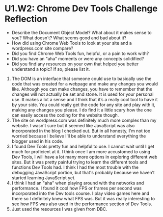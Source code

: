 # U1.W2: Chrome Dev Tools Challenge Reflection

* Describe the Document Object Model? What about it makes sense to you? What doesn't? What seems good and bad about it?
* How did using Chrome Web Tools to look at your site and a wordpress.com site compare?
* Did you find Chrome Web Tools fun, helpful, or a pain to work with?
* Did you have an "aha" moments or were any concepts solidified?
* Did you find any resources on your own that helped you better understand a topic? If so, please list it.

1) The DOM is an interface that someone could use to basically use the code that was created for a webpage and make any changes you would like. Although you can make changes, you have to remember that the changes will not actually be set and stone. It is used for your personal use. It makes a lot a sense and I think that it’s a really cool tool to have it by your side. You could really get the code for any site and play with it, making any changes you please. I do find it a little scary how the one can easily access the coding for the website though. 
2) The site on wordpress.com was definitely much more complex than my website. I wasn't sure but it seemed like JavaScript was also incorporated in the blog I checked out. But in all honesty, I'm not too worried because I believe I'll be able to understand everything the blogger used in his code. 
3) I found Dev Tools pretty fun and helpful to use. I cannot wait until I get much for proficient at it. I think once I am more accustomed to using Dev Tools, I will have a lot many more options in exploring different web sites. But it was pretty painful trying to learn the different tools and functions Dev Tools had. I think I had the most trouble with the debugging JavaScript portion, but that's probably because we haven’t started learning JavaScript yet.
4) I think I had an "aha" when playing around with the networks and performance. I found it cool how FPS or frames per second was incorporated into the Dev tools course. I play video games here and there so I definitely knew what FPS was. But it was really interesting to see how FPS was also used in the performance section of Dev Tools. 
5) Just used the resources I was given from DBC.
